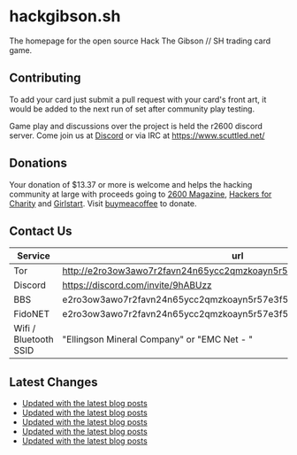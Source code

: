 # hackgibson.sh
The homepage for the open source Hack The Gibson // SH trading card game.


## Contributing

To add your card just submit a pull request with your card's front art, it would be added to the next run of set after community play testing.

Game play and discussions over the project is held the r2600 discord server. Come join us at [Discord](https://discord.com/invite/9hABUzz) or via IRC at https://www.scuttled.net/


## Donations

Your donation of $13.37 or more is welcome and helps the hacking community at large with proceeds going to [2600 Magazine](https://2600.com/), [Hackers for Charity](https://hackersforcharity.org) and [Girlstart](https://girlstart.org).  Visit [buymeacoffee](https://www.buymeacoffee.com/hackgibson.sh) to donate.


## Contact Us

Service | url
-|-
Tor | http://e2ro3ow3awo7r2favn24n65ycc2qmzkoayn5r57e3f56nvjwdcgg32ad.onion
Discord | https://discord.com/invite/9hABUzz
BBS | e2ro3ow3awo7r2favn24n65ycc2qmzkoayn5r57e3f56nvjwdcgg32ad.onion:23
FidoNET | e2ro3ow3awo7r2favn24n65ycc2qmzkoayn5r57e3f56nvjwdcgg32ad.onion:24554
Wifi / Bluetooth SSID | "Ellingson Mineral Company" or "EMC Net - <fidonet address>"

## Latest Changes
<!-- BLOG-POST-LIST:START -->
- [Updated with the latest blog posts](https://github.com/DFW2600/hackgibson.sh/commit/517a7b89d5d7b13c44c442ce746e90b568fbf853)
- [Updated with the latest blog posts](https://github.com/DFW2600/hackgibson.sh/commit/53192309210ae0729c7d52f61e6c91affe7a3275)
- [Updated with the latest blog posts](https://github.com/DFW2600/hackgibson.sh/commit/6bfa469f6ecac4d606826693ab0686ed7f9f0135)
- [Updated with the latest blog posts](https://github.com/DFW2600/hackgibson.sh/commit/7cb95ca6a9ae0c886c79fd73d50ee5f59d942d80)
- [Updated with the latest blog posts](https://github.com/DFW2600/hackgibson.sh/commit/99c333ba0779a4b3a8cd5a8b356ded9d252d3cf5)
<!-- BLOG-POST-LIST:END -->
